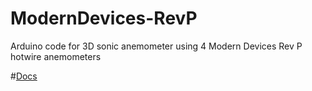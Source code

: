 # ModernDevices-RevP
Arduino code for 3D sonic anemometer using 4 Modern Devices Rev P hotwire anemometers

#[Docs](https://de-wekker-lab.gitlab.io/modern-devices-rev-p/)
